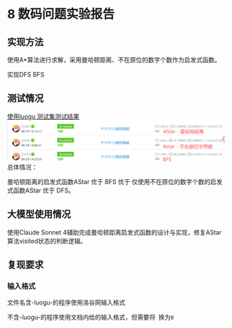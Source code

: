 # 8 数码问题实验报告

## 实现方法

使用A\*算法进行求解，采用曼哈顿距离、不在原位的数字个数作为启发式函数。

实现DFS BFS

## 测试情况

[使用luogu 测试集测试结果](https://www.luogu.com.cn/problem/P1379)
![alt text](image.png)
总体情况：

曼哈顿距离的启发式函数AStar 优于 BFS 优于 仅使用不在原位的数字个数的启发式函数AStar 优于 DFS。

## 大模型使用情况

使用Claude Sonnet 4辅助完成曼哈顿距离启发式函数的设计与实现，修复AStar算法visited状态的判断逻辑。

## 复现要求

### 输入格式

文件名含\-luogu\-的程序使用洛谷网输入格式

不含\-luogu\-的程序使用文档内给的输入格式，但需要将` `换为`0`
